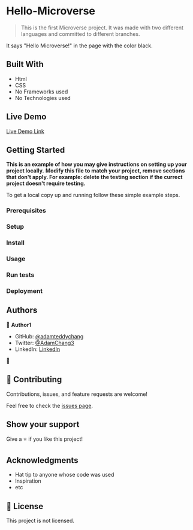 # Hello-Microverse

> This is the first Microverse project. 
It was made with two different languages and committed to different branches. 




It says "Hello Microverse!" in the page with the color black. 

## Built With

- Html
- CSS
- No Frameworks used
- No Technologies used

## Live Demo

[Live Demo Link](https://livedemo.com)


## Getting Started

**This is an example of how you may give instructions on setting up your project locally.**
**Modify this file to match your project, remove sections that don't apply. For example: delete the testing section if the currect project doesn't require testing.**


To get a local copy up and running follow these simple example steps.

### Prerequisites

### Setup

### Install

### Usage

### Run tests

### Deployment



## Authors

👤 **Author1**

- GitHub: [@adamteddychang](https://github.com/adamteddychang)
- Twitter: [@AdamChang3](https://twitter.com/AdamChang3)
- LinkedIn: [LinkedIn](https://linkedin.com/in/linkedinhandle)

👤 

## 🤝 Contributing

Contributions, issues, and feature requests are welcome!

Feel free to check the [issues page](../../issues/).

## Show your support

Give a ⭐️ if you like this project!

## Acknowledgments

- Hat tip to anyone whose code was used
- Inspiration
- etc

## 📝 License

This project is not licensed.